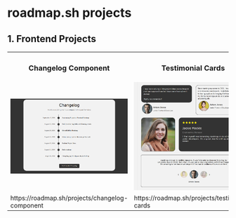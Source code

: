 <h1>roadmap.sh projects</h1>
<h2>1. Frontend Projects</h2>
<table>
  <tr>
    <th><h3>Changelog Component</h3></th>
    <th><h3>Testimonial Cards</h3></th>
  </tr>
  <tr>
    <td>
      <img src="1_Frontend Projects/4_Changelog Component/changelog_component.png" width="100%">
    </td>
    <td>
      <img src="1_Frontend Projects/5_Testimonial Cards/testimonial_card.jpeg" width="100%">
    </td>
  </tr>
  <tr></tr>
    <td style="align: center;">
      https://roadmap.sh/projects/changelog-component
    </td>
    <td style="align: center;">
      https://roadmap.sh/projects/testimonial-cards
    </td>
  </tr>
</table>
